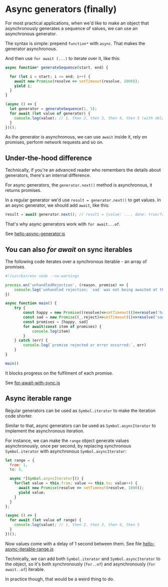# Async generators (finally)

For most practical applications, when we'd like to make an object that asynchronously generates a sequence of values, we can use an asynchronous generator.

The syntax is simple: prepend `function*` with `async`. That makes the generator asynchronous.

And then use `for await (...)` to iterate over it, like this:

```js
async function* generateSequence(start, end) {

  for (let i = start; i <= end; i++) {
    await new Promise(resolve => setTimeout(resolve, 1000));
    yield i;
  }
}

(async () => {
  let generator = generateSequence(1, 5);
  for await (let value of generator) {
    console.log(value); // 1, then 2, then 3, then 4, then 5 (with delay between)
  }
})();
```

As the generator is asynchronous, we can use `await` inside it, rely on promises, perform network requests and so on.

## Under-the-hood difference

Technically, if you're an advanced reader who remembers the details about generators, there's an internal difference.

For async generators, the `generator.next()` method is asynchronous, it returns promises.

In a regular generator we'd use `result = generator.next()` to get values. In an async generator, we should add `await`, like this:

```js
result = await generator.next(); // result = {value: ..., done: true/false}
```
That's why async generators work with `for await...of`.

See [hello-async-generator.js](hello-async-generator.js)

## You can also *for await* on sync iterables

The following code iterates over a synchronous iterable - an array of promises. 

```js
#!/usr/bin/env node --no-warnings

process.on('unhandledRejection', (reason, promise) => {
    console.log('unhandled rejection; `sad` was not being awaited at the time it rejected')
})

async function main() { 
    try {
        const happy = new Promise((resolve)=>setTimeout(()=>resolve('happy'), 1000))
        const sad = new Promise((_,reject)=>setTimeout(()=>resolve('sad')))
        const promises = [happy, sad]
        for await(const item of promises) {
            console.log(item)
        }
    } catch (err) {
        console.log(`promise rejected or error occurred:`, err)
    }
}

main()
```

It blocks progress on the fulfilment of each promise.

See [for-await-with-sync.js](for-await-with-sync.js)

## Async iterable range

Regular generators can be used as `Symbol.iterator` to make the iteration code shorter.

Similar to that, async generators can be used as `Symbol.asyncIterator` to implement the asynchronous iteration.

For instance, we can make the `range` object generate values asynchronously, once per second, by replacing synchronous `Symbol.iterator` with asynchronous `Symbol.asyncIterator`:

```js 
let range = {
  from: 1,
  to: 5,

  async *[Symbol.asyncIterator]() {
    for(let value = this.from; value <= this.to; value++) {
      await new Promise(resolve => setTimeout(resolve, 1000));
      yield value;
    }
  }
};

(async () => {
  for await (let value of range) {
    console.log(value); // 1, then 2, then 3, then 4, then 5
  }
})();
```

Now values come with a delay of 1 second between them.
See file [hello-async-iterable-range.js](hello-async-iterable-range.js)

Technically, we can add both `Symbol.iterator` and `Symbol.asyncIterator` to the object, so it's both synchronously (`for..of`) and asynchronously (`for await..of`) iterable.

In practice though, that would be a weird thing to do.


